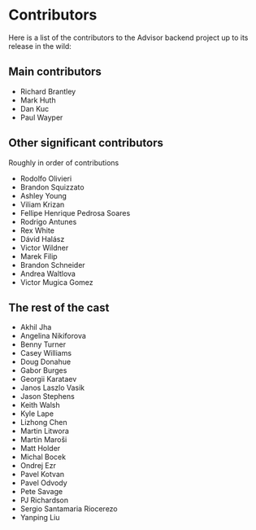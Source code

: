 # Contributors

Here is a list of the contributors to the Advisor backend project up to its
release in the wild:

## Main contributors

* Richard Brantley
* Mark Huth
* Dan Kuc
* Paul Wayper

## Other significant contributors

Roughly in order of contributions

* Rodolfo Olivieri
* Brandon Squizzato
* Ashley Young
* Viliam Krizan
* Fellipe Henrique Pedrosa Soares
* Rodrigo Antunes
* Rex White
* Dávid Halász
* Victor Wildner
* Marek Filip
* Brandon Schneider
* Andrea Waltlova
* Victor Mugica Gomez

## The rest of the cast

* Akhil Jha
* Angelina Nikiforova
* Benny Turner
* Casey Williams
* Doug Donahue
* Gabor Burges
* Georgii Karataev
* Janos Laszlo Vasik
* Jason Stephens
* Keith Walsh
* Kyle Lape
* Lizhong Chen
* Martin Litwora
* Martin Maroši
* Matt Holder
* Michal Bocek
* Ondrej Ezr
* Pavel Kotvan
* Pavel Odvody
* Pete Savage
* PJ Richardson
* Sergio Santamaria Riocerezo
* Yanping Liu
